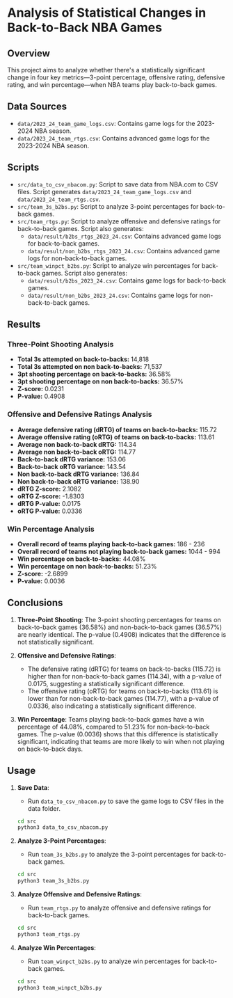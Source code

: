 # Analysis of Statistical Changes in Back-to-Back NBA Games

## Overview

This project aims to analyze whether there's a statistically significant change in four key metrics—3-point percentage, offensive rating, defensive rating, and win percentage—when NBA teams play back-to-back games. 

## Data Sources

- `data/2023_24_team_game_logs.csv`: Contains game logs for the 2023-2024 NBA season.
- `data/2023_24_team_rtgs.csv`: Contains advanced game logs for the 2023-2024 NBA season.

## Scripts

- `src/data_to_csv_nbacom.py`: Script to save data from NBA.com to CSV files. Script generates `data/2023_24_team_game_logs.csv` and `data/2023_24_team_rtgs.csv`.
- `src/team_3s_b2bs.py`: Script to analyze 3-point percentages for back-to-back games.
- `src/team_rtgs.py`: Script to analyze offensive and defensive ratings for back-to-back games. Script also generates:
    - `data/result/b2bs_rtgs_2023_24.csv`: Contains advanced game logs for back-to-back games.
    - `data/result/non_b2bs_rtgs_2023_24.csv`: Contains advanced game logs for non-back-to-back games.
- `src/team_winpct_b2bs.py`: Script to analyze win percentages for back-to-back games. Script also generates:
    - `data/result/b2bs_2023_24.csv`: Contains game logs for back-to-back games.
    - `data/result/non_b2bs_2023_24.csv`: Contains game logs for non-back-to-back games.

## Results

### Three-Point Shooting Analysis
- **Total 3s attempted on back-to-backs:** 14,818
- **Total 3s attempted on non back-to-backs:** 71,537
- **3pt shooting percentage on back-to-backs:** 36.58%
- **3pt shooting percentage on non back-to-backs:** 36.57%
- **Z-score:** 0.0231
- **P-value:** 0.4908

### Offensive and Defensive Ratings Analysis
- **Average defensive rating (dRTG) of teams on back-to-backs:** 115.72
- **Average offensive rating (oRTG) of teams on back-to-backs:** 113.61
- **Average non back-to-back dRTG:** 114.34
- **Average non back-to-back oRTG:** 114.77
- **Back-to-back dRTG variance:** 153.06
- **Back-to-back oRTG variance:** 143.54
- **Non back-to-back dRTG variance:** 136.84
- **Non back-to-back oRTG variance:** 138.90
- **dRTG Z-score:** 2.1082
- **oRTG Z-score:** -1.8303
- **dRTG P-value:** 0.0175
- **oRTG P-value:** 0.0336

### Win Percentage Analysis
- **Overall record of teams playing back-to-back games:** 186 - 236
- **Overall record of teams not playing back-to-back games:** 1044 - 994
- **Win percentage on back-to-backs:** 44.08%
- **Win percentage on non back-to-backs:** 51.23%
- **Z-score:** -2.6899
- **P-value:** 0.0036

## Conclusions

1. **Three-Point Shooting**: The 3-point shooting percentages for teams on back-to-back games (36.58%) and non-back-to-back games (36.57%) are nearly identical. The p-value (0.4908) indicates that the difference is not statistically significant.

2. **Offensive and Defensive Ratings**: 
    - The defensive rating (dRTG) for teams on back-to-backs (115.72) is higher than for non-back-to-back games (114.34), with a p-value of 0.0175, suggesting a statistically significant difference.
    - The offensive rating (oRTG) for teams on back-to-backs (113.61) is lower than for non-back-to-back games (114.77), with a p-value of 0.0336, also indicating a statistically significant difference.

3. **Win Percentage**: Teams playing back-to-back games have a win percentage of 44.08%, compared to 51.23% for non-back-to-back games. The p-value (0.0036) shows that this difference is statistically significant, indicating that teams are more likely to win when not playing on back-to-back days.

## Usage

1. **Save Data**:
    - Run `data_to_csv_nbacom.py` to save the game logs to CSV files in the data folder.

    ```bash
    cd src
    python3 data_to_csv_nbacom.py
    ```

2. **Analyze 3-Point Percentages**:
    - Run `team_3s_b2bs.py` to analyze the 3-point percentages for back-to-back games.

    ```bash
    cd src
    python3 team_3s_b2bs.py
    ```

3. **Analyze Offensive and Defensive Ratings**:
    - Run `team_rtgs.py` to analyze offensive and defensive ratings for back-to-back games.

    ```bash
    cd src
    python3 team_rtgs.py
    ```

4. **Analyze Win Percentages**:
    - Run `team_winpct_b2bs.py` to analyze win percentages for back-to-back games.

    ```bash
    cd src
    python3 team_winpct_b2bs.py
    ```



